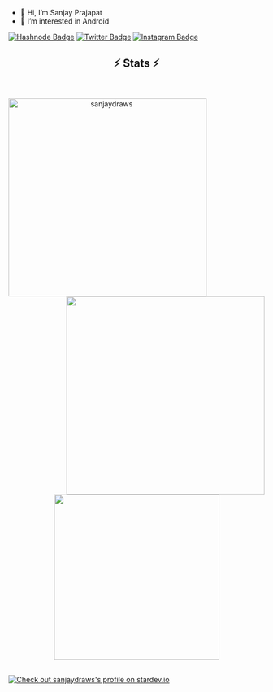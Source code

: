 - 👋 Hi, I’m Sanjay Prajapat
- 👀 I’m interested in Android

[![Hashnode Badge](https://img.shields.io/badge/Hashnode-2962FF?style=for-the-badge&logo=hashnode&logoColor=white)](https://sanjayprajapat.hashnode.dev/)
[![Twitter Badge](https://img.shields.io/badge/Twitter-1DA1F2?style=for-the-badge&logo=twitter&logoColor=white)](https://twitter.com/sanjay_draws)
[![Instagram Badge](https://img.shields.io/badge/Instagram-E4405F?style=for-the-badge&logo=instagram&logoColor=white)](https://www.instagram.com/sanjay_draws/?hl=en)

<h2 align="center">⚡ Stats ⚡</h2>
<br>
<p align=center>
  <div align=center>
    <a href="https://github.com/sanjaydraws/github-readme-streak-stats" title="Go to Source">
      <img align="left" width=390 src="https://github-readme-streak-stats.herokuapp.com/?user=sanjaydraws&theme=react&border=61dafb&hide_border=true" alt="sanjaydraws" />
    </a>
    <a href="https://github.com/sanjaydraws/github-readme-stats" title="Go to Source">
      <img align="right" width=390 src="https://github-readme-stats.vercel.app/api?username=sanjaydraws&show_icons=true&theme=react&border_color=61dafb&hide_border=true" />
    </a>
  </div>
  <br><br><br><br><br><br><br><br><br>
  <div align=center>
    <a href="https://github.com/sanjaydraws/github-readme-stats">
      <img width=325 align="center" src="https://github-readme-stats.vercel.app/api/top-langs/?username=sanjaydraws&hide=c%23,powershell,Mathematica,Ruby,Objective-C,Objective-C%2b%2b,Cuda&title_color=61dafb&text_color=ffffff&icon_color=61dafb&bg_color=20232a&langs_count=8&layout=compact&border_color=61dafb&hide_border=true" />
    </a>
  </div>
  <br>
</p>

[![Check out sanjaydraws's profile on stardev.io](https://stardev.io/developers/sanjaydraws/badge/languages/country.svg)](https://stardev.io/developers/sanjaydraws)

<!---
sanjaydraws/sanjaydraws is a ✨ special ✨ repository because its `README.md` (this file) appears on your GitHub profile.
You can click the Preview link to take a look at your changes.
--->
